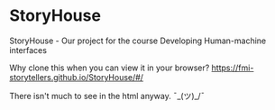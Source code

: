 # StoryHouse
StoryHouse - Our project for the course Developing Human-machine interfaces

Why clone this when you can view it in your browser?
https://fmi-storytellers.github.io/StoryHouse/#/

There isn't much to see in the html anyway. ¯\_(ツ)_/¯
